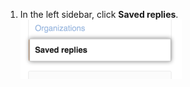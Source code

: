 1. In the left sidebar, click **Saved replies**.
![Saved replies tab](/assets/images/help/settings/saved-replies-tab.png)
